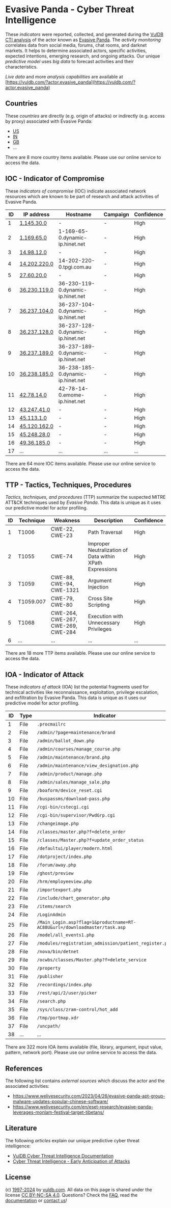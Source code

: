 # Evasive Panda - Cyber Threat Intelligence

These _indicators_ were reported, collected, and generated during the [VulDB CTI analysis](https://vuldb.com/?kb.cti) of the actor known as [Evasive Panda](https://vuldb.com/?actor.evasive_panda). The _activity monitoring_ correlates data from social media, forums, chat rooms, and darknet markets. It helps to determine associated actors, specific activities, expected intentions, emerging research, and ongoing attacks. Our unique _predictive model_ uses _big data_ to forecast activities and their characteristics.

_Live data_ and more _analysis capabilities_ are available at [https://vuldb.com/?actor.evasive_panda](https://vuldb.com/?actor.evasive_panda)

## Countries

These _countries_ are directly (e.g. origin of attacks) or indirectly (e.g. access by proxy) associated with Evasive Panda:

* [US](https://vuldb.com/?country.us)
* [IN](https://vuldb.com/?country.in)
* [GB](https://vuldb.com/?country.gb)
* ...

There are 8 more country items available. Please use our online service to access the data.

## IOC - Indicator of Compromise

These _indicators of compromise_ (IOC) indicate associated network resources which are known to be part of research and attack activities of Evasive Panda.

ID | IP address | Hostname | Campaign | Confidence
-- | ---------- | -------- | -------- | ----------
1 | [1.145.30.0](https://vuldb.com/?ip.1.145.30.0) | - | - | High
2 | [1.169.65.0](https://vuldb.com/?ip.1.169.65.0) | 1-169-65-0.dynamic-ip.hinet.net | - | High
3 | [14.98.12.0](https://vuldb.com/?ip.14.98.12.0) | - | - | High
4 | [14.202.220.0](https://vuldb.com/?ip.14.202.220.0) | 14-202-220-0.tpgi.com.au | - | High
5 | [27.60.20.0](https://vuldb.com/?ip.27.60.20.0) | - | - | High
6 | [36.230.119.0](https://vuldb.com/?ip.36.230.119.0) | 36-230-119-0.dynamic-ip.hinet.net | - | High
7 | [36.237.104.0](https://vuldb.com/?ip.36.237.104.0) | 36-237-104-0.dynamic-ip.hinet.net | - | High
8 | [36.237.128.0](https://vuldb.com/?ip.36.237.128.0) | 36-237-128-0.dynamic-ip.hinet.net | - | High
9 | [36.237.189.0](https://vuldb.com/?ip.36.237.189.0) | 36-237-189-0.dynamic-ip.hinet.net | - | High
10 | [36.238.185.0](https://vuldb.com/?ip.36.238.185.0) | 36-238-185-0.dynamic-ip.hinet.net | - | High
11 | [42.78.14.0](https://vuldb.com/?ip.42.78.14.0) | 42-78-14-0.emome-ip.hinet.net | - | High
12 | [43.247.41.0](https://vuldb.com/?ip.43.247.41.0) | - | - | High
13 | [45.113.1.0](https://vuldb.com/?ip.45.113.1.0) | - | - | High
14 | [45.120.162.0](https://vuldb.com/?ip.45.120.162.0) | - | - | High
15 | [45.248.28.0](https://vuldb.com/?ip.45.248.28.0) | - | - | High
16 | [49.36.185.0](https://vuldb.com/?ip.49.36.185.0) | - | - | High
17 | ... | ... | ... | ...

There are 64 more IOC items available. Please use our online service to access the data.

## TTP - Tactics, Techniques, Procedures

_Tactics, techniques, and procedures_ (TTP) summarize the suspected MITRE ATT&CK techniques used by _Evasive Panda_. This data is unique as it uses our predictive model for actor profiling.

ID | Technique | Weakness | Description | Confidence
-- | --------- | -------- | ----------- | ----------
1 | T1006 | CWE-22, CWE-23 | Path Traversal | High
2 | T1055 | CWE-74 | Improper Neutralization of Data within XPath Expressions | High
3 | T1059 | CWE-88, CWE-94, CWE-1321 | Argument Injection | High
4 | T1059.007 | CWE-79, CWE-80 | Cross Site Scripting | High
5 | T1068 | CWE-264, CWE-267, CWE-269, CWE-284 | Execution with Unnecessary Privileges | High
6 | ... | ... | ... | ...

There are 18 more TTP items available. Please use our online service to access the data.

## IOA - Indicator of Attack

These _indicators of attack_ (IOA) list the potential fragments used for technical activities like reconnaissance, exploitation, privilege escalation, and exfiltration by Evasive Panda. This data is unique as it uses our predictive model for actor profiling.

ID | Type | Indicator | Confidence
-- | ---- | --------- | ----------
1 | File | `.procmailrc` | Medium
2 | File | `/admin/?page=maintenance/brand` | High
3 | File | `/admin/ballot_down.php` | High
4 | File | `/admin/courses/manage_course.php` | High
5 | File | `/admin/maintenance/brand.php` | High
6 | File | `/admin/maintenance/view_designation.php` | High
7 | File | `/admin/product/manage.php` | High
8 | File | `/admin/sales/manage_sale.php` | High
9 | File | `/boaform/device_reset.cgi` | High
10 | File | `/buspassms/download-pass.php` | High
11 | File | `/cgi-bin/cstecgi.cgi` | High
12 | File | `/cgi-bin/supervisor/PwdGrp.cgi` | High
13 | File | `/changeimage.php` | High
14 | File | `/classes/master.php?f=delete_order` | High
15 | File | `/classes/Master.php?f=update_order_status` | High
16 | File | `/defaultui/player/modern.html` | High
17 | File | `/dotproject/index.php` | High
18 | File | `/forum/away.php` | High
19 | File | `/ghost/preview` | High
20 | File | `/hrm/employeeview.php` | High
21 | File | `/importexport.php` | High
22 | File | `/include/chart_generator.php` | High
23 | File | `/items/search` | High
24 | File | `/LoginAdmin` | Medium
25 | File | `/Main_Login.asp?flag=1&productname=RT-AC88U&url=/downloadmaster/task.asp` | High
26 | File | `/model/all_events1.php` | High
27 | File | `/modules/registration_admission/patient_register.php` | High
28 | File | `/nova/bin/detnet` | High
29 | File | `/ocwbs/classes/Master.php?f=delete_service` | High
30 | File | `/property` | Medium
31 | File | `/publisher` | Medium
32 | File | `/recordings/index.php` | High
33 | File | `/rest/api/2/user/picker` | High
34 | File | `/search.php` | Medium
35 | File | `/sys/class/zram-control/hot_add` | High
36 | File | `/tmp/portmap.xdr` | High
37 | File | `/uncpath/` | Medium
38 | ... | ... | ...

There are 322 more IOA items available (file, library, argument, input value, pattern, network port). Please use our online service to access the data.

## References

The following list contains _external sources_ which discuss the actor and the associated activities:

* https://www.welivesecurity.com/2023/04/26/evasive-panda-apt-group-malware-updates-popular-chinese-software/
* https://www.welivesecurity.com/en/eset-research/evasive-panda-leverages-monlam-festival-target-tibetans/

## Literature

The following _articles_ explain our unique predictive cyber threat intelligence:

* [VulDB Cyber Threat Intelligence Documentation](https://vuldb.com/?kb.cti)
* [Cyber Threat Intelligence - Early Anticipation of Attacks](https://www.scip.ch/en/?labs.20201022)

## License

(c) [1997-2024](https://vuldb.com/?kb.changelog) by [vuldb.com](https://vuldb.com/?kb.about). All data on this page is shared under the license [CC BY-NC-SA 4.0](https://creativecommons.org/licenses/by-nc-sa/4.0/). Questions? Check the [FAQ](https://vuldb.com/?kb.faq), read the [documentation](https://vuldb.com/?kb) or [contact us](https://vuldb.com/?contact)!
